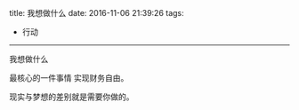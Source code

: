 title: 我想做什么
date: 2016-11-06 21:39:26
tags: 
- 行动
---

我想做什么
<!--more-->

最核心的一件事情
实现财务自由。

现实与梦想的差别就是需要你做的。
